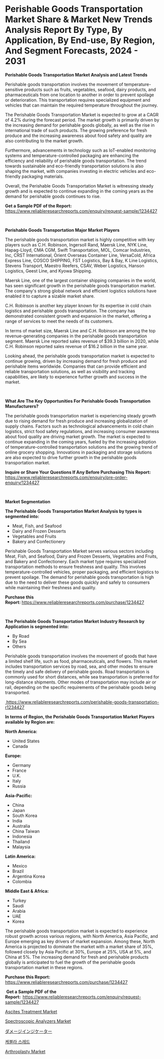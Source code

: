 <p><h1>Perishable Goods Transportation Market Share & Market New Trends Analysis Report By Type, By Application, By End-use, By Region, And Segment Forecasts, 2024 - 2031</h1></p><p><strong>Perishable Goods Transportation Market Analysis and Latest Trends</strong></p>
<p><p>Perishable goods transportation involves the movement of temperature-sensitive products such as fruits, vegetables, seafood, dairy products, and pharmaceuticals from one location to another in order to prevent spoilage or deterioration. This transportation requires specialized equipment and vehicles that can maintain the required temperature throughout the journey.</p><p>The Perishable Goods Transportation Market is expected to grow at a CAGR of 4.2% during the forecast period. The market growth is primarily driven by the increasing demand for perishable goods globally, as well as the rise in international trade of such products. The growing preference for fresh produce and the increasing awareness about food safety and quality are also contributing to the market growth.</p><p>Furthermore, advancements in technology such as IoT-enabled monitoring systems and temperature-controlled packaging are enhancing the efficiency and reliability of perishable goods transportation. The trend towards sustainable and eco-friendly transportation solutions is also shaping the market, with companies investing in electric vehicles and eco-friendly packaging materials.</p><p>Overall, the Perishable Goods Transportation Market is witnessing steady growth and is expected to continue expanding in the coming years as the demand for perishable goods continues to rise.</p></p>
<p><strong>Get a Sample PDF of the Report:&nbsp;</strong> <a href="https://www.reliableresearchreports.com/enquiry/request-sample/1234427">https://www.reliableresearchreports.com/enquiry/request-sample/1234427</a></p>
<p>&nbsp;</p>
<p><strong>Perishable Goods Transportation Major Market Players</strong></p>
<p><p>The perishable goods transportation market is highly competitive with key players such as C.H. Robinson, Ingersoll Rand, Maersk Line, NYK Line, Hapag-Lloyd, CMA CGM, Swift Transportation, MOL, Comcar Industries, Inc, CRST International, Orient Overseas Container Line, VersaCold, Africa Express Line, COSCO SHIPPING, FST Logistics, Bay & Bay, K Line Logistics, Stevens Transport, Maestro Reefers, CSAV, Weber Logistics, Hanson Logistics, Geest Line, and Kyowa Shipping.</p><p>Maersk Line, one of the largest container shipping companies in the world, has seen significant growth in the perishable goods transportation market. The company's strong global network and efficient logistics solutions have enabled it to capture a sizable market share.</p><p>C.H. Robinson is another key player known for its expertise in cold chain logistics and perishable goods transportation. The company has demonstrated consistent growth and expansion in the market, offering a range of services to meet the needs of its customers.</p><p>In terms of market size, Maersk Line and C.H. Robinson are among the top revenue-generating companies in the perishable goods transportation segment. Maersk Line reported sales revenue of $39.3 billion in 2020, while C.H. Robinson reported sales revenue of $16.2 billion in the same year.</p><p>Looking ahead, the perishable goods transportation market is expected to continue growing, driven by increasing demand for fresh produce and perishable items worldwide. Companies that can provide efficient and reliable transportation solutions, as well as visibility and tracking capabilities, are likely to experience further growth and success in the market.</p></p>
<p>&nbsp;</p>
<p><strong>What Are The Key Opportunities For Perishable Goods Transportation Manufacturers?</strong></p>
<p><p>The perishable goods transportation market is experiencing steady growth due to rising demand for fresh produce and increasing globalization of supply chains. Factors such as technological advancements in cold chain logistics, strict food safety regulations, and increasing consumer awareness about food quality are driving market growth. The market is expected to continue expanding in the coming years, fueled by the increasing adoption of temperature-controlled transportation solutions and the growing trend of online grocery shopping. Innovations in packaging and storage solutions are also expected to drive further growth in the perishable goods transportation market.</p></p>
<p><strong>Inquire or Share Your Questions If Any Before Purchasing This Report:</strong> <a href="https://www.reliableresearchreports.com/enquiry/pre-order-enquiry/1234427">https://www.reliableresearchreports.com/enquiry/pre-order-enquiry/1234427</a></p>
<p>&nbsp;</p>
<p><strong>Market Segmentation</strong></p>
<p><strong>The Perishable Goods Transportation Market Analysis by types is segmented into:</strong></p>
<p><ul><li>Meat, Fish, and Seafood</li><li>Dairy and Frozen Desserts</li><li>Vegetables and Fruits</li><li>Bakery and Confectionery</li></ul></p>
<p><p>Perishable Goods Transportation Market serves various sectors including Meat, Fish, and Seafood, Dairy and Frozen Desserts, Vegetables and Fruits, and Bakery and Confectionery. Each market type requires specialized transportation methods to ensure freshness and quality. This involves temperature-controlled vehicles, proper packaging, and efficient logistics to prevent spoilage. The demand for perishable goods transportation is high due to the need to deliver these goods quickly and safely to consumers while maintaining their freshness and quality.</p></p>
<p><strong>Purchase this Report:&nbsp;</strong><a href="https://www.reliableresearchreports.com/purchase/1234427">https://www.reliableresearchreports.com/purchase/1234427</a></p>
<p>&nbsp;</p>
<p><strong>The Perishable Goods Transportation Market Industry Research by Application is segmented into:</strong></p>
<p><ul><li>By Road</li><li>By Sea</li><li>Others</li></ul></p>
<p><p>Perishable goods transportation involves the movement of goods that have a limited shelf life, such as food, pharmaceuticals, and flowers. This market includes transportation services by road, sea, and other modes to ensure the timely and safe delivery of perishable goods. Road transportation is commonly used for short distances, while sea transportation is preferred for long-distance shipments. Other modes of transportation may include air or rail, depending on the specific requirements of the perishable goods being transported.</p></p>
<p><a href="https://www.reliableresearchreports.com/perishable-goods-transportation-r1234427">&nbsp;https://www.reliableresearchreports.com/perishable-goods-transportation-r1234427</a></p>
<p><strong>In terms of Region, the Perishable Goods Transportation Market Players available by Region are:</strong></p>
<p>
    <p> <strong> North America: </strong>
        <ul>
            <li>United States</li>
            <li>Canada</li>
        </ul>
        </p> 
    <p> <strong> Europe: </strong>
        <ul>
            <li>Germany</li>
            <li>France</li>
            <li>U.K.</li>
            <li>Italy</li>
            <li>Russia</li>
        </ul>
        </p> 
    <p> <strong> Asia-Pacific: </strong>
        <ul>
            <li>China</li>
            <li>Japan</li>
            <li>South Korea</li>
            <li>India</li>
            <li>Australia</li>
            <li>China Taiwan</li>
            <li>Indonesia</li>
            <li>Thailand</li>
            <li>Malaysia</li>
        </ul>
        </p> 
    <p> <strong> Latin America: </strong>
        <ul>
            <li>Mexico</li>
            <li>Brazil</li>
            <li>Argentina Korea</li>
            <li>Colombia</li>
        </ul>
        </p> 
    <p> <strong> Middle East & Africa: </strong>
        <ul>
            <li>Turkey</li>
            <li>Saudi</li>
            <li>Arabia</li>
            <li>UAE</li>
            <li>Korea</li>
        </ul>
    </p>
    </p>
<p><p>The perishable goods transportation market is expected to experience robust growth across various regions, with North America, Asia Pacific, and Europe emerging as key drivers of market expansion. Among these, North America is projected to dominate the market with a market share of 35%, followed closely by Asia Pacific at 30%, Europe at 25%, USA at 5%, and China at 5%. The increasing demand for fresh and perishable products globally is anticipated to fuel the growth of the perishable goods transportation market in these regions.</p></p>
<p><strong>Purchase this Report: </strong><a href="https://www.reliableresearchreports.com/purchase/1234427">https://www.reliableresearchreports.com/purchase/1234427</a></p>
<p>&nbsp;<strong>Get a Sample PDF of the Report:&nbsp;&nbsp;</strong><a href="https://www.reliableresearchreports.com/enquiry/request-sample/1234427">https://www.reliableresearchreports.com/enquiry/request-sample/1234427</a></p>
<p><strong></strong></p>
<p><p><a href="https://github.com/FassouRP/Market-Research-Report-List-4/blob/main/ascites-treatment-market.md">Ascites Treatment Market</a></p><p><a href="https://www.linkedin.com/pulse/spectroscopic-analyzers-market-analysis-sze-forecasted-period-kfvcc">Spectroscopic Analyzers Market</a></p><p><a href="https://github.com/sghwr779811674/Market-Research-Report-List-2/blob/main/839643755591.md">ダメージインジケーター</a></p><p><a href="https://github.com/vdhdwjyp90142/Market-Research-Report-List-2/blob/main/771323153493.md">케블라 스레드</a></p><p><a href="https://github.com/AdrianaPaucek2023/Market-Research-Report-List-1/blob/main/arthroplasty-market.md">Arthroplasty Market</a></p></p>